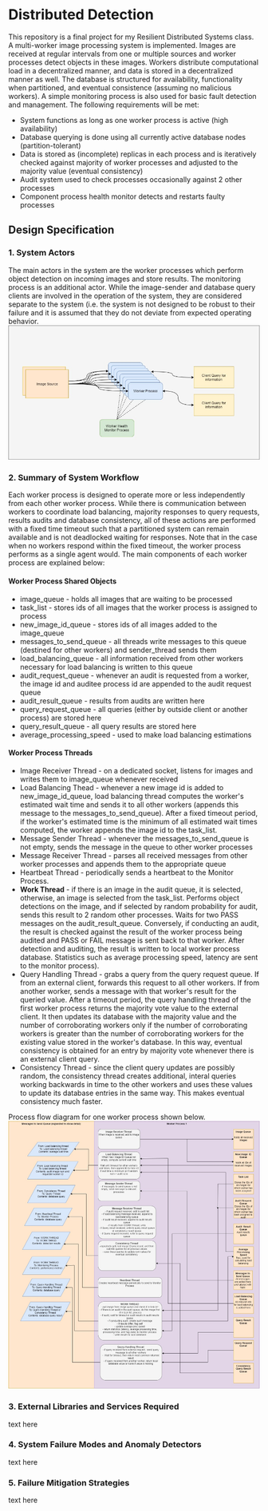 # Distributed Detection

This repository is a final project for my Resilient Distributed Systems class. A multi-worker image processing system is implemented. Images are received at regular intervals from one or multiple sources and worker processes detect objects in these images. Workers distribute computational load in a decentralized manner, and data is stored in a decentralized manner as well. The database is structured for availability, functionality when partitioned, and eventual consistence (assuming no malicious workers). A simple monitoring process is also used for basic fault detection and management. The following requirements will be met:
- System functions as long as one worker process is active (high availability)
- Database querying is done using all currently active database nodes (partition-tolerant)
- Data is stored as (incomplete) replicas in each process and is iteratively checked against majority of worker processes and adjusted to the majority value (eventual consistency)
- Audit system used to check processes occasionally against 2 other processes
- Component process health monitor detects and restarts faulty processes

## Design Specification
### 1. System Actors
The main actors in the system are the worker processes which perform object detection on incoming images and store results. The monitoring process is an additional actor. While the image-sender and database query clients are involved in the operation of the system, they are considered separate to the system (i.e. the system is not designed to be robust to their failure and it is assumed that they do not deviate from expected operating behavior.
![](readme_ims/diagram0.jpg)

### 2. Summary of System Workflow
Each worker process is designed to operate more or less independently from each other worker process. While there is communication between workers to coordinate load balancing, majority responses to query requests, results audits and database consistency, all of these actions are performed with a fixed time timeout such that a partitioned system can remain available and is not deadlocked waiting for responses. Note that in the case when no workers respond within the fixed timeout, the worker process performs as a single agent would. The main components of each worker process are explained below:
#### Worker Process Shared Objects
- image_queue - holds all images that are waiting to be processed
- task_list - stores ids of all images that the worker process is assigned to process
- new_image_id_queue - stores ids of all images added to the image_queue
- messages_to_send_queue - all threads write messages to this queue (destined for other workers) and sender_thread sends them
- load_balancing_queue - all information received from other workers necessary for load balancing is written to this queue
- audit_request_queue - whenever an audit is requested from a worker, the image id and auditee process id are appended to the audit request queue
- audit_result_queue - results from audits are written here
- query_request_queue - all queries (either by outside client or another process) are stored here
- query_result_queue - all query results are stored here
- average_processing_speed - used to make load balancing estimations
#### Worker Process Threads
- Image Receiver Thread - on a dedicated socket, listens for images and writes them to image_queue whenever received
- Load Balancing Thead - whenever a new image id is added to new_image_id_queue, load balancing thread computes the worker's estimated wait time and sends it to all other workers (appends this message to the messages_to_send_queue). After a fixed timeout period, if the worker's estimated time is the minimum of all estimated wait times computed, the worker appends the image id to the task_list.
- Message Sender Thread - whenever the messages_to_send_queue is not empty, sends the message in the queue to other worker processes
- Message Receiver Thread - parses all received messages from other worker processes and appends them to the appropriate queue
- Heartbeat Thread - periodically sends a heartbeat to the Monitor Process.
- **Work Thread** - if there is an image in the audit queue, it is selected, otherwise, an image is selected from the task_list. Performs object detections on the image, and if selected by random probability for audit, sends this result to 2 random other processes. Waits for two PASS messages on the audit_result_queue. Conversely, if conducting an audit, the result is checked against the result of the worker process being audited and PASS or FAIL message is sent back to that worker. After detection and auditing, the result is written to local worker process database. Statistics such as average processing speed, latency are sent to the monitor process).
- Query Handling Thread - grabs a query from the query request queue. If from an external client, forwards this request to all other workers. If from another worker, sends a message with that worker's result for the queried value. After a timeout period, the query handling thread of the first worker process returns the majority vote value to the external client. It then updates its database with the majority value and the number of corroborating workers only if the number of corroborating workers is greater than the number of corroborating workers for the existing value stored in the worker's database. In this way, eventual consistency is obtained for an entry by majority vote whenever there is an external client query.
- Consistency Thread - since the client query updates are possibly random, the consistency thread creates additional, interal queries working backwards in time to the other workers and uses these values to update its database entries in the same way. This makes eventual consistency much faster.

Process flow diagram for one worker process shown below.
![](readme_ims/diagram1.jpg)

### 3. External Libraries and Services Required
text here

### 4. System Failure Modes and Anomaly Detectors
text here

### 5. Failure Mitigation Strategies
text here



